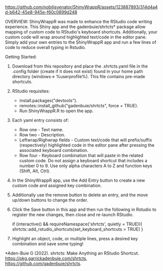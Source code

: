 






https://github.com/nobilisvenator/ShinyWrappR/assets/123887893/314d4a4d-b642-45e8-945e-f60c0899d248




OVERVIEW:
ShinyWrappR was made to enhance the RStudio code writing experience.  This Shiny app and the gadenbuie/shrtcts* package allow mapping of custom code to RStudio's keyboard shortcuts.  Additionally, your custom code will wrap around highlighted text/code in the editor pane.  Simply add your own entries to the ShinyWrappR app and run a few lines of code to reduce overall typing in Rstudio.

Getting Started:
1. Download from this repository and place the .shrtcts.yaml file in the .config folder (create if it does not exist) found in your home path directory (windows-> %userprofile%).  This file contains pre-made shortcuts.

2. RStudio requisites:
	* install.packages("devtools").
	* remotes::install_github("gadenbuie/shrtcts", force = TRUE).
 	* Run ShinyWrappR.R to open the app.

3. Each yaml entry consists of: 
	* Row one - Text name.
	* Row two - Description.  
	* Leftwrap/Righwrap fields - Custom text/code that will prefix/suffix (respectively) 
 	  highlighted code in the editor pane after pressing the associated keyboard combination.
	* Row four - Keyboard combination that will paste in the related custom code.
 	  Do not assign a keyboard shortcut that includes a number 0 to 9.  Use only alpha
    	  characters A to Z and function keys (Shift, Alt, Ctrl).

4. In the ShinyWrappR app, use the Add Entry button to create a new custom code and assigned key combination.

5. Additionally use the remove button to delete an entry, and the move up/down buttons to change the order.

6. Click the Save button in this app and then run the following in Rstudio to register the new changes, then close and re-launch RStudio.

	if (interactive() && requireNamespace('shrtcts', quietly = TRUE)){ 
	  shrtcts::add_rstudio_shortcuts(set_keyboard_shortcuts = TRUE) 
	}

7. Highlight an object, code, or multiple lines, press a desired key combination and save some typing!

*Aden-Buie G (2022). shrtcts: Make Anything an RStudio Shortcut. https://pkg.garrickadenbuie.com/shrtcts, https://github.com/gadenbuie/shrtcts.





